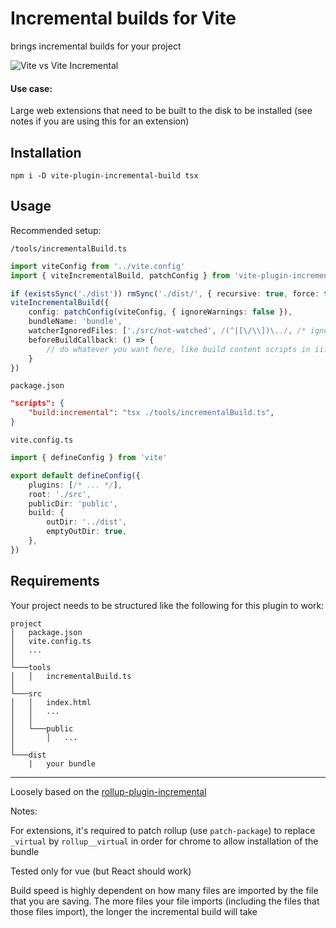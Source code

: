 # Incremental builds for Vite
brings incremental builds for your project

![Vite vs Vite Incremental](https://github.com/momentumdash/vite-plugin-incremental-build/assets/114431298/e070f60d-8519-4885-823c-8b9477ea8b5a)


#### Use case:

Large web extensions that need to be built to the disk to be installed (see notes if you are using this for an extension)

## Installation

```
npm i -D vite-plugin-incremental-build tsx
```

## Usage

Recommended setup:

`/tools/incrementalBuild.ts`

```ts
import viteConfig from '../vite.config'
import { viteIncrementalBuild, patchConfig } from 'vite-plugin-incremental-build'

if (existsSync('./dist')) rmSync('./dist/', { recursive: true, force: true })
viteIncrementalBuild({
	config: patchConfig(viteConfig, { ignoreWarnings: false }),
	bundleName: 'bundle',
	watcherIgnoredFiles: ['./src/not-watched', /(^|[\/\\])\../, /* ignore dotfiles */],
	beforeBuildCallback: () => {
		// do whatever you want here, like build content scripts in iife mode
	}
})
```

`package.json`

```json
"scripts": {
    "build:incremental": "tsx ./tools/incrementalBuild.ts",
}
```

`vite.config.ts`

```ts
import { defineConfig } from 'vite'

export default defineConfig({
	plugins: [/* ... */],
	root: './src',
	publicDir: 'public',
	build: {
		outDir: '../dist',
		emptyOutDir: true,
	},
})
```

## Requirements

Your project needs to be structured like the following for this plugin to work:

```
project
│   package.json
│   vite.config.ts
│   ...
│
└───tools
│   │   incrementalBuild.ts
│
└───src
│   │   index.html
│   │   ...
│   │   
│   └───public
│       │   ...
│
└───dist
    |   your bundle

```

---

Loosely based on the [rollup-plugin-incremental](https://github.com/mprt-org/rollup-plugin-incremental/)


Notes:

For extensions, it's required to patch rollup (use `patch-package`) to replace `_virtual` by `rollup__virtual` in order for chrome to allow installation of the bundle

Tested only for vue (but React should work)

Build speed is highly dependent on how many files are imported by the file that you are saving. The more files your file imports (including the files that those files import), the longer the incremental build will take

